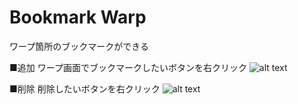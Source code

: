 # Bookmark Warp
ワープ箇所のブックマークができる 

■追加 
ワープ画面でブックマークしたいボタンを右クリック 
![alt text](http://i.imgur.com/E9OPYcU.png "追加") 

■削除 
削除したいボタンを右クリック 
![alt text](http://i.imgur.com/tdltd3Y.png "削除") 